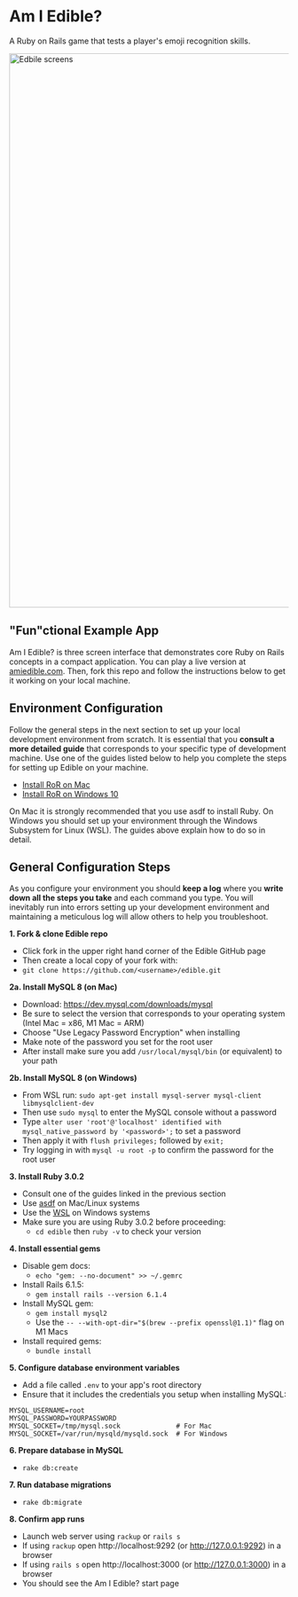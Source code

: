 # Am I Edible?

A Ruby on Rails game that tests a player's emoji recognition skills.

<img width="1000" alt="Edbile screens" src="https://user-images.githubusercontent.com/126442/161377732-7181ada1-8f3f-4d83-b78f-64d49a302401.png">

## "Fun"ctional Example App
Am I Edible? is three screen interface that demonstrates core Ruby on Rails concepts in a compact application. You can play a live version at [amiedible.com](https://amiedible.com). Then, fork this repo and follow the instructions below to get it working on your local machine.

## Environment Configuration
Follow the general steps in the next section to set up your local development environment from scratch. It is essential that you **consult a more detailed guide** that corresponds to your specific type of development machine. Use one of the guides listed below to help you complete the steps for setting up Edible on your machine.

* [Install RoR on Mac](https://mac.install.guide/ruby/index.html)
* [Install RoR on Windows 10](https://gorails.com/setup/windows/10)

On Mac it is strongly recommended that you use asdf to install Ruby. On Windows you should set up your environment through the Windows Subsystem for Linux (WSL). The guides above explain how to do so in detail.

## General Configuration Steps

As you configure your environment you should **keep a log** where you **write down all the steps you take** and each command you type. You will inevitably run into errors setting up your development environment and maintaining a meticulous log will allow others to help you troubleshoot. 
 
**1. Fork & clone Edible repo**
* Click fork in the upper right hand corner of the Edible GitHub page
* Then create a local copy of your fork with:
* `git clone https://github.com/<username>/edible.git`

**2a. Install MySQL 8 (on Mac)**
* Download: https://dev.mysql.com/downloads/mysql
* Be sure to select the version that corresponds to your operating system (Intel Mac = x86, M1 Mac = ARM)
* Choose "Use Legacy Password Encryption" when installing
* Make note of the password you set for the root user
* After install make sure you add `/usr/local/mysql/bin` (or equivalent) to your path

**2b. Install MySQL 8 (on Windows)**
* From WSL run: `sudo apt-get install mysql-server mysql-client libmysqlclient-dev`
* Then use `sudo mysql` to enter the MySQL console without a password
* Type `alter user 'root'@'localhost' identified with mysql_native_password by '<password>';` to set a password
* Then apply it with `flush privileges;` followed by `exit;`
* Try logging in with `mysql -u root -p` to confirm the password for the root user

**3. Install Ruby 3.0.2**
* Consult one of the guides linked in the previous section
* Use [asdf](https://asdf-vm.com/guide/getting-started.html) on Mac/Linux systems
* Use the [WSL](https://docs.microsoft.com/en-us/windows/wsl) on Windows systems
* Make sure you are using Ruby 3.0.2 before proceeding:
  * `cd edible` then `ruby -v` to check your version

**4. Install essential gems**
* Disable gem docs:
  * `echo "gem: --no-document" >> ~/.gemrc`
* Install Rails 6.1.5:
  * `gem install rails --version 6.1.4`
* Install MySQL gem:
  * `gem install mysql2`
  * Use the `-- --with-opt-dir="$(brew --prefix openssl@1.1)"` flag on M1 Macs
* Install required gems:
  * `bundle install`

**5. Configure database environment variables**
* Add a file called `.env` to your app's root directory
* Ensure that it includes the credentials you setup when installing MySQL:

```shell
MYSQL_USERNAME=root
MYSQL_PASSWORD=YOURPASSWORD
MYSQL_SOCKET=/tmp/mysql.sock              # For Mac
MYSQL_SOCKET=/var/run/mysqld/mysqld.sock  # For Windows
```

**6. Prepare database in MySQL**
* `rake db:create`

**7. Run database migrations**
* `rake db:migrate`

**8. Confirm app runs**
* Launch web server using `rackup` or `rails s`
* If using `rackup` open http://localhost:9292 (or http://127.0.0.1:9292) in a browser
* If using `rails s` open http://localhost:3000 (or http://127.0.0.1:3000) in a browser
* You should see the Am I Edible? start page
